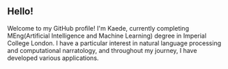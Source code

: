 ## Hello!

Welcome to my GitHub profile! I'm Kaede, currently completing MEng(Artificial Intelligence and Machine Learning) degree in Imperial College London. I have a particular interest in natural language processing and computational narratology, and throughout my journey, I have developed various applications.
